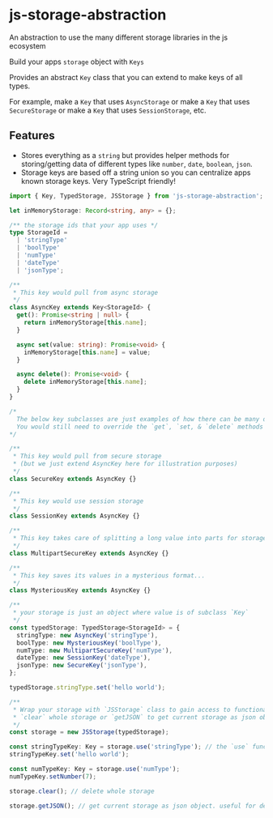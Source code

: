 # js-storage-abstraction

An abstraction to use the many different storage libraries in the js ecosystem

Build your apps `storage` object with `Keys`

Provides an abstract `Key` class that you can extend to make keys of all types.

For example, make a `Key` that uses `AsyncStorage` or make a `Key` that uses `SecureStorage` or make a `Key` that uses `SessionStorage`, etc.

## Features

- Stores everything as a `string` but provides helper methods for storing/getting data of different types like `number`, `date`, `boolean`, `json`.
- Storage keys are based off a string union so you can centralize apps known storage keys. Very TypeScript friendly!

```typescript
import { Key, TypedStorage, JSStorage } from 'js-storage-abstraction';

let inMemoryStorage: Record<string, any> = {};

/** the storage ids that your app uses */
type StorageId =
  | 'stringType'
  | 'boolType'
  | 'numType'
  | 'dateType'
  | 'jsonType';

/**
 * This key would pull from async storage
 */
class AsyncKey extends Key<StorageId> {
  get(): Promise<string | null> {
    return inMemoryStorage[this.name];
  }

  async set(value: string): Promise<void> {
    inMemoryStorage[this.name] = value;
  }

  async delete(): Promise<void> {
    delete inMemoryStorage[this.name];
  }
}

/*
  The below key subclasses are just examples of how there can be many different types of `Keys`
  You would still need to override the `get`, `set, & `delete` methods with the appropriate logic.
*/

/**
 * This key would pull from secure storage
 * (but we just extend AsyncKey here for illustration purposes)
 */
class SecureKey extends AsyncKey {}

/**
 * This key would use session storage
 */
class SessionKey extends AsyncKey {}

/**
 * This key takes care of splitting a long value into parts for storages that have item limits
 */
class MultipartSecureKey extends AsyncKey {}

/**
 * This key saves its values in a mysterious format...
 */
class MysteriousKey extends AsyncKey {}

/**
 * your storage is just an object where value is of subclass `Key`
 */
const typedStorage: TypedStorage<StorageId> = {
  stringType: new AsyncKey('stringType'),
  boolType: new MysteriousKey('boolType'),
  numType: new MultipartSecureKey('numType'),
  dateType: new SessionKey('dateType'),
  jsonType: new SecureKey('jsonType'),
};

typedStorage.stringType.set('hello world');

/**
 * Wrap your storage with `JSStorage` class to gain access to functionality like
 * `clear` whole storage or `getJSON` to get current storage as json object
 */
const storage = new JSStorage(typedStorage);

const stringTypeKey: Key = storage.use('stringType'); // the `use` function can retrieve a `Key` from `typedStorage`
stringTypeKey.set('hello world');

const numTypeKey: Key = storage.use('numType');
numTypeKey.setNumber(7);

storage.clear(); // delete whole storage

storage.getJSON(); // get current storage as json object. useful for debugging, displaying in UI
```
